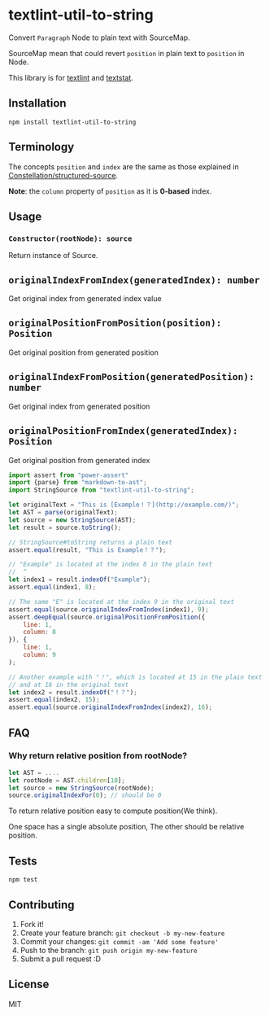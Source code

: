 # textlint-util-to-string

Convert `Paragraph` Node to plain text with SourceMap.

SourceMap mean that could revert `position` in plain text to `position` in Node.

This library is for [textlint](https://github.com/textlint/textlint "textlint") and [textstat](https://github.com/azu/textstat "textstat").

## Installation

    npm install textlint-util-to-string

## Terminology

The concepts `position` and `index` are the same as those explained in [Constellation/structured-source](https://github.com/Constellation/structured-source).

**Note**: the `column` property of `position` as it is **0-based** index.

## Usage

### `Constructor(rootNode): source`

Return instance of Source.

## `originalIndexFromIndex(generatedIndex): number`

Get original index from generated index value

## `originalPositionFromPosition(position): Position`

Get original position from generated position

## `originalIndexFromPosition(generatedPosition): number`

Get original index from generated position

## `originalPositionFromIndex(generatedIndex): Position`

Get original position from generated index

```js
import assert from "power-assert"
import {parse} from "markdown-to-ast";
import StringSource from "textlint-util-to-string";

let originalText = "This is [Example！？](http://example.com/)";
let AST = parse(originalText);
let source = new StringSource(AST);
let result = source.toString();

// StringSource#toString returns a plain text
assert.equal(result, "This is Example！？");

// "Example" is located at the index 8 in the plain text
//  ^
let index1 = result.indexOf("Example");
assert.equal(index1, 8);

// The same "E" is located at the index 9 in the original text
assert.equal(source.originalIndexFromIndex(index1), 9);
assert.deepEqual(source.originalPositionFromPosition({
    line: 1,
    column: 8
}), {
    line: 1,
    column: 9
);

// Another example with "！", which is located at 15 in the plain text
// and at 16 in the original text
let index2 = result.indexOf("！？");
assert.equal(index2, 15);
assert.equal(source.originalIndexFromIndex(index2), 16);
```

## FAQ

### Why return relative position from rootNode?

```js
let AST = ....
let rootNode = AST.children[10];
let source = new StringSource(rootNode);
source.originalIndexFor(0); // should be 0
```

To return relative position easy to compute position(We think).

One space has a single absolute position, The other should be relative position.

## Tests

    npm test

## Contributing

1. Fork it!
2. Create your feature branch: `git checkout -b my-new-feature`
3. Commit your changes: `git commit -am 'Add some feature'`
4. Push to the branch: `git push origin my-new-feature`
5. Submit a pull request :D

## License

MIT
